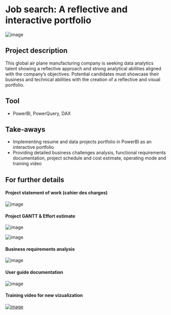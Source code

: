 # Job search: A reflective and interactive portfolio

![image](https://github.com/user-attachments/assets/839c489a-dbb5-45be-9d79-7ba5398a2ab0)

## Project description
This global air plane manufacturing company is seeking data analytics talent showing a reflective approach and strong analytical abilities aligned with the company’s objectives. Potential candidates must showcase their business and technical abilities with the creation of a reflective and visual portfolio.

## Tool
- PowerBI, PowerQuery, DAX

## Take-aways
- Implementing resume and data projects portfolio in PowerBI as an interactive portfolio
- Providing detailed business challenges analysis, functional requirements documentation, project schedule and cost estimate, operating mode and training video

## For further details
#### Project statement of work (cahier des charges)
![image](https://github.com/user-attachments/assets/d8a6f9c0-f641-4128-931d-833fceb8483a)

#### Project GANTT & Effort estimate
![image](https://github.com/user-attachments/assets/56478f67-e6d3-4d15-b5a1-b219b8d432f5)

![image](https://github.com/user-attachments/assets/82d9038d-e21b-429c-96b4-bbc89f5d0c46)

#### Business requirements analysis
![image](https://github.com/user-attachments/assets/584bd948-dc60-41e5-804c-67fbaf6158ab)

#### User guide documentation
![image](https://github.com/user-attachments/assets/a9046a89-bd93-43c4-b180-d81f99bd7376)

#### Training video for new vizualization
[![image](https://github.com/user-attachments/assets/b8996a35-9132-48d7-b2f5-7affef7e884b)](https://www.loom.com/share/eeb84ae6a0084fe4a9323e46063a09d8?sid=53d6c3b3-7782-45f3-89ee-1e548180a12b)
